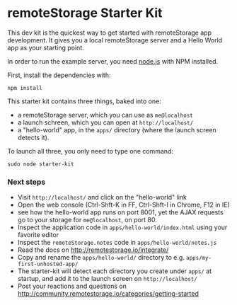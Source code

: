 remoteStorage Starter Kit
=========================

This dev kit is the quickest way to get started with remoteStorage app
development. It gives you a local remoteStorage server and a Hello World app as
your starting point.

In order to run the example server, you need
[node.js](http://nodejs.org/download/) with NPM installed.

First, install the dependencies with:

    npm install

This starter kit contains three things, baked into one:

  * a remoteStorage server, which you can use as `me@localhost`
  * a launch schreen, which you can open at `http://localhost/`
  * a "hello-world" app, in the `apps/` directory (where the launch screen detects it).

To launch all three, you only need to type one command:

    sudo node starter-kit


### Next steps

* Visit `http://localhost/` and click on the "hello-world" link
* Open the web console (Ctrl-Shft-K in FF, Ctrl-Shft-I in Chrome, F12 in IE)
* see how the hello-world app runs on port 8001, yet the AJAX requests go to your storage
    for `me@localhost`, on port 80.
* Inspect the application code in `apps/hello-world/index.html` using your favorite editor
* Inspect the `remoteStorage.notes` code in `apps/hello-world/notes.js`
* Read the docs on http://remotestorage.io/integrate/
* Copy and rename the `apps/hello-world/` directory to e.g. `apps/my-first-unhosted-app/`
* The starter-kit will detect each directory you create under `apps/` at startup, and add
    it to the launch screen on `http://localhost/`
* Post your reactions and questions on 
    http://community.remotestorage.io/categories/getting-started
